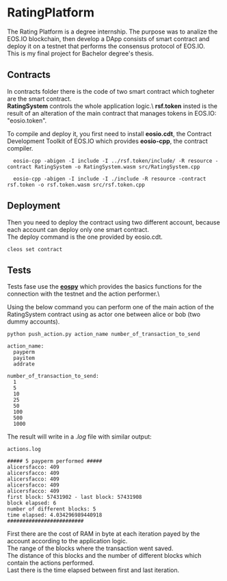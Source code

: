 # RatingPlatform

The Rating Platform is a degree internship. The purpose was to analize the EOS.IO blockchain, then develop a DApp consists of smart contract and deploy it on a testnet that performs the consensus protocol of EOS.IO.\
This is my final project for Bachelor degree's thesis.

## Contracts

In contracts folder there is the code of two smart contract which togheter are the smart contract.\
**RatingSystem** controls the whole application logic.\ 
**rsf.token** insted is the result of an alteration of the main contract that manages tokens in EOS.IO: "eosio.token".

To compile and deploy it, you first need to install **eosio.cdt**, the Contract Development Toolkit of EOS.IO which provides **eosio-cpp**, the contract compiler.

```
  eosio-cpp -abigen -I include -I ../rsf.token/include/ -R resource -contract RatingSystem -o RatingSystem.wasm src/RatingSystem.cpp 

  eosio-cpp -abigen -I include -I ./include -R resource -contract rsf.token -o rsf.token.wasm src/rsf.token.cpp 
```

## Deployment

Then you need to deploy the contract using two different account, because each account can deploy only one smart contract.\
The deploy command is the one provided by eosio.cdt.

```
cleos set contract
```

## Tests

Tests fase use the **[eospy](https://github.com/eosnewyork/eospy)** which provides the basics functions for the connection with the testnet and the action performer.\\

Using the below command you can perform one of the main action of the RatingSystem contract using as actor one between alice or bob (two dummy accounts).

```
python push_action.py action_name number_of_transaction_to_send

action_name:
  payperm
  payitem
  addrate

number_of_transaction_to_send:
  1
  5
  10
  25
  50
  100
  500
  1000
```

The result will write in a _.log_ file with similar output:

```
actions.log

##### 5 payperm performed ##### 
alicersfacco: 409	
alicersfacco: 409	
alicersfacco: 409	
alicersfacco: 409	
alicersfacco: 409	
first block: 57431902 - last block: 57431908
block elapsed: 6
number of different blocks: 5
time elapsed: 4.034296989440918
######################### 
```

First there are the cost of RAM in byte at each iteration payed by the account according to the application logic.\
The range of the blocks where the transaction went saved.\
The distance of this blocks and the number of different blocks which contain the actions performed.\
Last there is the time elapsed between first and last iteration.

